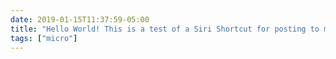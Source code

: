 ```yaml
---
date: 2019-01-15T11:37:59-05:00
title: "Hello World! This is a test of a Siri Shortcut for posting to my new Hugo blog from iOS."
tags: ["micro"]
---
```

